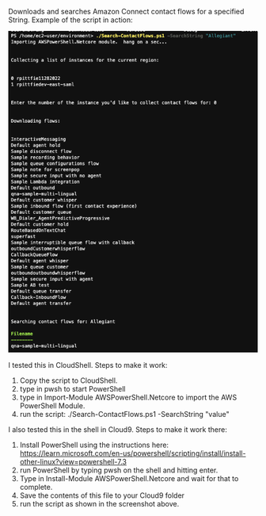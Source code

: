 Downloads and searches Amazon Connect contact flows for a specified String.  Example of the script in action:

![Screen_Shot_2022-12-15_at_2.31.01_PM](./Screen_Shot_2022-12-15_at_2.31.01_PM.png)

I tested this in CloudShell. Steps to make it work:

1. Copy the script to CloudShell.
2. type in pwsh to start PowerShell
3. type in Import-Module AWSPowerShell.Netcore to import the AWS PowerShell Module.
4. run the script: ./Search-ContactFlows.ps1 -SearchString "value"

I also tested this in the shell in Cloud9.  Steps to make it work there:
1. Install PowerShell using the instructions here:  https://learn.microsoft.com/en-us/powershell/scripting/install/install-other-linux?view=powershell-7.3
2. run PowerShell by typing pwsh on the shell and hitting enter.
3. Type in Install-Module AWSPowerShell.Netcore and wait for that to complete.
4. Save the contents of this file to your Cloud9 folder
5. run the script as shown in the screenshot above.
